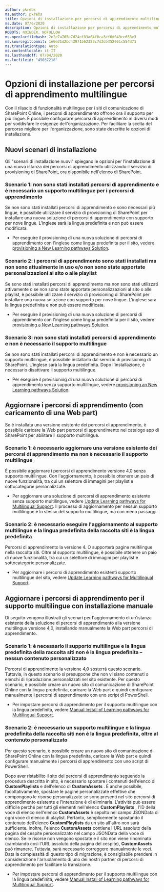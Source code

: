 ```yaml
---
author: pkrebs
ms.author: pkrebs
title: Opzioni di installazione per percorsi di apprendimento multilingue
ms.date: 07/6/2020
description: Opzioni di installazione per percorsi di apprendimento multilingue
ROBOTS: NOINDEX, NOFOLLOW
ms.openlocfilehash: 2e2e7a765a7d24ef83a04f0ca3ef6d049cc658e3
ms.sourcegitcommit: 1e6e31d2bd43971b62322c7d2db352961c554d71
ms.translationtype: Auto
ms.contentlocale: it-IT
ms.lasthandoff: 07/04/2020
ms.locfileid: "45037218"
---
```

# <a name="setup-options-for-multilingual-learning-pathways"></a>Opzioni di installazione per percorsi di apprendimento multilingue
Con il rilascio di funzionalità multilingue per i siti di comunicazione di SharePoint Online, i percorsi di apprendimento offrono ora il supporto per più lingue. È possibile configurare percorsi di apprendimento in diversi modi per soddisfare le esigenze dell'organizzazione. Per facilitare la scelta del percorso migliore per l'organizzazione, sono state descritte le opzioni di installazione. 

## <a name="new-install-scenarios"></a>Nuovi scenari di installazione
Gli "scenari di installazione nuovi" spiegano le opzioni per l'installazione di una nuova istanza dei percorsi di apprendimento utilizzando il servizio di provisioning di SharePoint, ora disponibile nell'elenco di SharePoint.

### <a name="scenario-1-we-have-not-installed-learning-pathways-and-need-learning-pathways-multilingual-support"></a>Scenario 1: non sono stati installati percorsi di apprendimento e è necessario un supporto multilingue per i percorsi di apprendimento 
Se non sono stati installati percorsi di apprendimento e sono necessari più lingue, è possibile utilizzare il servizio di provisioning di SharePoint per installare una nuova soluzione di percorsi di apprendimento con supporto per nove lingue. L'inglese sarà la lingua predefinita e non può essere modificata. 
- Per eseguire il provisioning di una nuova soluzione di percorsi di apprendimento con l'inglese come lingua predefinita per il sito, vedere [provisioning a New Learning pathways Solution](custom_provision_ml.md).

### <a name="scenario-2-we-installed-learning-pathways-but-arent-currently-using-it-andor-havent-made-any-customization-to-the-site-or-playlists"></a>Scenario 2: i percorsi di apprendimento sono stati installati ma non sono attualmente in uso e/o non sono state apportate personalizzazioni al sito o alle playlist 
Se sono stati installati percorsi di apprendimento ma non sono stati utilizzati attivamente o se non sono state apportate personalizzazioni al sito o alle playlist, è possibile utilizzare il servizio di provisioning di SharePoint per installare una nuova soluzione con supporto per nove lingue. L'inglese sarà la lingua predefinita e non può essere modificata. 
- Per eseguire il provisioning di una nuova soluzione di percorsi di apprendimento con l'inglese come lingua predefinita per il sito, vedere [provisioning a New Learning pathways Solution](custom_provision_ml.md).

### <a name="scenario-3-we-havent-installed-learning-pathways-and-dont-need-multilingual-support"></a>Scenario 3: non sono stati installati percorsi di apprendimento e non è necessario il supporto multilingue 
Se non sono stati installati percorsi di apprendimento e non è necessario un supporto multilingue, è possibile installarlo dal servizio di provisioning di SharePoint. L'inglese sarà la lingua predefinita. Dopo l'installazione, è necessario disattivare il supporto multilingue. 
- Per eseguire il provisioning di una nuova soluzione di percorsi di apprendimento senza supporto multilingue, vedere [provisioning an New Learning pathways Solution](custom_provision_ml.md).

## <a name="update-learning-pathways-with-a-web-part-upload-scenarios"></a>Aggiornare i percorsi di apprendimento (con caricamento di una Web part)
Se è installata una versione esistente dei percorsi di apprendimento, è possibile caricare la Web part percorsi di apprendimento nel catalogo app di SharePoint per abilitare il supporto multilingue. 

### <a name="scenario-1-we-need-to-upgrade-an-existing-version-of-learning-pathways-but-dont-need-multilingual-support"></a>Scenario 1: è necessario aggiornare una versione esistente dei percorsi di apprendimento ma non è necessario il supporto multilingue
È possibile aggiornare i percorsi di apprendimento versione 4,0 senza supporto multilingue. Con l'aggiornamento, è possibile ottenere un paio di nuove funzionalità, tra cui un selettore di immagini per playlist e sottocategorie personalizzate. 

- Per aggiornare una soluzione di percorsi di apprendimento esistente senza supporto multilingue, vedere [Update Learning pathways for Multilingual Support](custom_update_ml.md). Il processo di aggiornamento per nessun supporto multilingue è lo stesso del supporto multilingue, ma con meno passaggi. 

### <a name="scenario-2-we-need-to-upgrade-to-multilingual-support-and-the-default-language-of-the-site-collection-is-our-default-language"></a>Scenario 2: è necessario eseguire l'aggiornamento al supporto multilingue e la lingua predefinita della raccolta siti è la lingua predefinita
Percorsi di apprendimento la versione 4. O supporterà pagine multilingue nella raccolta siti. Oltre al supporto multilingue, è possibile ottenere un paio di nuove funzionalità, tra cui un selettore di immagini per playlist e sottocategorie personalizzate. 
- Per aggiornare i percorsi di apprendimento esistenti supporto multilingue del sito, vedere [Update Learning pathways for Multilingual Support](custom_update_ml.md). 

## <a name="update-learning-pathways-for-multilingual-support-with-manual-install"></a>Aggiornare i percorsi di apprendimento per il supporto multilingue con installazione manuale 
Di seguito vengono illustrati gli scenari per l'aggiornamento di un'istanza esistente della soluzione di percorsi di apprendimento alla versione multilingue versione 4,0, installando manualmente la Web part percorsi di apprendimento. 

### <a name="scenario-1-we-need-multilingual-support-and-the-default-language-of-the-site-collection-is-not-our-default-language--no-custom-content"></a>Scenario 1: è necessario il supporto multilingue e la lingua predefinita della raccolta siti non è la lingua predefinita – nessun contenuto personalizzato 
Percorsi di apprendimento la versione 4,0 sosterrà questo scenario. Tuttavia, in questo scenario si presuppone che non vi siano contenuti o elenchi di riproduzione personalizzati nel sito esistente. Per questo scenario, è possibile creare un nuovo sito di comunicazione di SharePoint Online con la lingua predefinita, caricare la Web part e quindi configurare manualmente i percorsi di apprendimento con uno script di PowerShell. 
- Per impostare percorsi di apprendimento per il supporto multilingue con la lingua predefinita, vedere [Manual Install of Learning pathways for Multilingual Support](custom_manualsetup_ml.md).

### <a name="scenario-2-we-need-multilingual-support-and-the-default-language-of-the-site-collection-is-not-our-default-language--plus-we-have-custom-content"></a>Scenario 2: è necessario un supporto multilingue e la lingua predefinita della raccolta siti non è la lingua predefinita, oltre al contenuto personalizzato 
Per questo scenario, è possibile creare un nuovo sito di comunicazione di SharePoint Online con la lingua predefinita, caricare la Web part e quindi configurare manualmente i percorsi di apprendimento con uno script di PowerShell. 

Dopo aver ristabilito il sito dei percorsi di apprendimento seguendo la procedura descritta in alto, è necessario spostare i contenuti dell'elenco di **CustomPlaylists** e dell'elenco di **CustomAssets** . È anche possibile, facoltativamente, spostare le pagine personalizzate effettive che compongono le risorse personalizzate se sono presenti nel sito percorsi di apprendimento esistente e l'intenzione è di eliminarla. L'attività può essere difficile perché per tutti gli elementi nell'elenco **CustomPlaylists** , l'ID della voce di elenco nell'elenco **CustomAssets** è sepolto nel campo JSONData di ogni voce di elenco di playlist. Pertanto, semplicemente spostando il contenuto dell'elenco **CustomPlaylists** da un sito all'altro non sarà sufficiente. Inoltre, l'elenco **CustomAssets** contiene l'URL assoluto della pagina del cespite personalizzato nel campo JSONData della voce di elenco. Se le risorse non vengono spostate e il sito non viene rinominato (cambiando così l'URL assoluto della pagina del cespite), **CustomAssets** può rimanere. Tuttavia, sarà necessario correggere manualmente le voci. Data la complessità di questo tipo di migrazione, è consigliabile prendere in considerazione l'arruolamento di uno dei nostri partner di percorsi di apprendimento per facilitare la transizione.
- Per impostare percorsi di apprendimento per il supporto multilingue con la lingua predefinita, vedere [Manual Install of Learning pathways for Multilingual Support](custom_manualsetup_ml.md).

